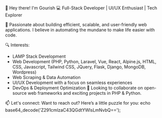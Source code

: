 👋 Hey there! I'm Gourish
💻 Full-Stack Developer | UI/UX Enthusiast | Tech Explorer

🚀 Passionate about building efficient, scalable, and user-friendly web applications. I believe in automating the mundane to make life easier with code.

🔍 Interests:

- LAMP Stack Development
- Web Development (PHP, Python, Laravel, Vue, React, Alpine.js, HTML, CSS, Javascript, Tailwind CSS, JQuery, Flask, Django, MongoDB, Wordpress)
- Web Scraping & Data Automation
- UI/UX Development with a focus on seamless experiences
- DevOps & Deployment Optimization
🤝 Looking to collaborate on open-source web frameworks and exciting projects in PHP & Python.

📫 Let's connect:
Want to reach out? Here’s a little puzzle for you:
echo base64_decode('Z291cmlzaC43QGdtYWlsLmNvbQ==');

<!---
gourish7/gourish7 is a ✨ special ✨ repository because its `README.md` (this file) appears on your GitHub profile.
You can click the Preview link to take a look at your changes.
--->
